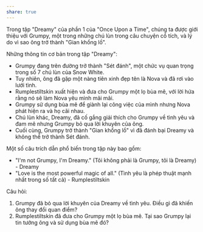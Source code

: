 ```yaml
---
share: true
---
```

Trong tập "Dreamy" của phần 1 của "Once Upon a Time", chúng ta được giới thiệu với Grumpy, một trong những chú lùn trong câu chuyện cổ tích, và lý do vì sao ông trở thành "Gian khổng lồ".

Những thông tin cơ bản trong tập "Dreamy":

-   Grumpy đang trên đường trở thành "Sét đánh", một chức vụ quan trọng trong số 7 chú lùn của Snow White.
-   Tuy nhiên, ông đã gặp một nàng tiên xinh đẹp tên là Nova và đã rơi vào lưới tình.
-   Rumplestiltskin xuất hiện và đưa cho Grumpy một lọ bùa mê, với lời hứa rằng nó sẽ làm Nova yêu mình mãi mãi.
-   Grumpy sử dụng bùa mê để giành lại công việc của mình nhưng Nova phát hiện ra và họ cãi nhau.
-   Chú lùn khác, Dreamy, đã cố gắng giải thích cho Grumpy về tình yêu và đam mê nhưng Grumpy bỏ qua lời khuyên của ông.
-   Cuối cùng, Grumpy trở thành "Gian khổng lồ" vì đã đánh bại Dreamy và không thể trở thành Sét đánh.

Một số câu trích dẫn phổ biến trong tập này bao gồm:

-   "I'm not Grumpy, I'm Dreamy." (Tôi không phải là Grumpy, tôi là Dreamy) - Dreamy
-   "Love is the most powerful magic of all." (Tình yêu là phép thuật mạnh nhất trong số tất cả) - Rumplestiltskin

Câu hỏi:

1.  Grumpy đã bỏ qua lời khuyên của Dreamy về tình yêu. Điều gì đã khiến ông thay đổi quan điểm?
2.  Rumplestiltskin đã đưa cho Grumpy một lọ bùa mê. Tại sao Grumpy lại tin tưởng ông và sử dụng bùa mê đó?